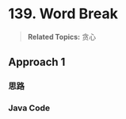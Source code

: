 # 139. Word Break

>  **Related Topics:** 贪心

## Approach 1
### 思路
### Java Code
``` Java

```

<!--stackedit_data:
eyJoaXN0b3J5IjpbLTEwMTA2NTQzODMsLTE1NjkyMTE3OTksMT
g5NzE0NDczOF19
-->